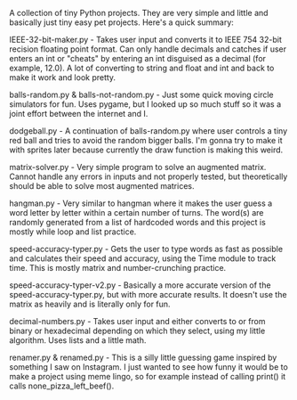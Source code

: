 A collection of tiny Python projects. They are very simple and little and basically just tiny easy pet projects. Here's a quick summary:

IEEE-32-bit-maker.py - Takes user input and converts it to IEEE 754 32-bit recision floating point format. Can only handle decimals and catches if user enters an int or "cheats" by entering an int disguised as a decimal (for example, 12.0). A lot of converting to string and float and int and back to make it work and look pretty.

balls-random.py & balls-not-random.py - Just some quick moving circle simulators for fun. Uses pygame, but I looked up so much stuff so it was a joint effort between the internet and I.

dodgeball.py - A continuation of balls-random.py where user controls a tiny red ball and tries to avoid the random bigger balls. I'm gonna try to make it with sprites later because currently the draw function is making this weird.

matrix-solver.py - Very simple program to solve an augmented matrix. Cannot handle any errors in inputs and not properly tested, but theoretically should be able to solve most augmented matrices.

hangman.py - Very similar to hangman where it makes the user guess a word letter by letter within a certain number of turns. The word(s) are randomly generated from a list of hardcoded words and this project is mostly while loop and list practice.

speed-accuracy-typer.py - Gets the user to type words as fast as possible and calculates their speed and accuracy, using the Time module to track time. This is mostly matrix and number-crunching practice.

speed-accuracy-typer-v2.py - Basically a more accurate version of the speed-accuracy-typer.py, but with more accurate results. It doesn't use the matrix as heavily and is literally only for fun.

decimal-numbers.py - Takes user input and either converts to or from binary or hexadecimal depending on which they select, using my little algorithm. Uses lists and a little math.

renamer.py & renamed.py - This is a silly little guessing game inspired by something I saw on Instagram. I just wanted to see how funny it would be to make a project using meme lingo, so for example instead of calling print() it calls none_pizza_left_beef().